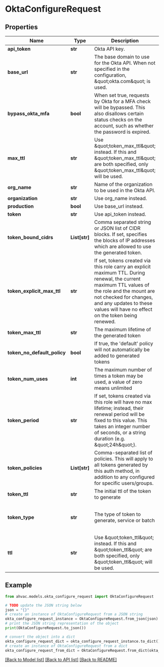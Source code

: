# OktaConfigureRequest


## Properties

Name | Type | Description | Notes
------------ | ------------- | ------------- | -------------
**api_token** | **str** | Okta API key. | [optional] 
**base_url** | **str** | The base domain to use for the Okta API. When not specified in the configuration, \&quot;okta.com\&quot; is used. | [optional] 
**bypass_okta_mfa** | **bool** | When set true, requests by Okta for a MFA check will be bypassed. This also disallows certain status checks on the account, such as whether the password is expired. | [optional] 
**max_ttl** | **str** | Use \&quot;token_max_ttl\&quot; instead. If this and \&quot;token_max_ttl\&quot; are both specified, only \&quot;token_max_ttl\&quot; will be used. | [optional] 
**org_name** | **str** | Name of the organization to be used in the Okta API. | [optional] 
**organization** | **str** | Use org_name instead. | [optional] 
**production** | **bool** | Use base_url instead. | [optional] 
**token** | **str** | Use api_token instead. | [optional] 
**token_bound_cidrs** | **List[str]** | Comma separated string or JSON list of CIDR blocks. If set, specifies the blocks of IP addresses which are allowed to use the generated token. | [optional] 
**token_explicit_max_ttl** | **str** | If set, tokens created via this role carry an explicit maximum TTL. During renewal, the current maximum TTL values of the role and the mount are not checked for changes, and any updates to these values will have no effect on the token being renewed. | [optional] 
**token_max_ttl** | **str** | The maximum lifetime of the generated token | [optional] 
**token_no_default_policy** | **bool** | If true, the &#39;default&#39; policy will not automatically be added to generated tokens | [optional] 
**token_num_uses** | **int** | The maximum number of times a token may be used, a value of zero means unlimited | [optional] 
**token_period** | **str** | If set, tokens created via this role will have no max lifetime; instead, their renewal period will be fixed to this value. This takes an integer number of seconds, or a string duration (e.g. \&quot;24h\&quot;). | [optional] 
**token_policies** | **List[str]** | Comma-separated list of policies. This will apply to all tokens generated by this auth method, in addition to any configured for specific users/groups. | [optional] 
**token_ttl** | **str** | The initial ttl of the token to generate | [optional] 
**token_type** | **str** | The type of token to generate, service or batch | [optional] [default to 'default-service']
**ttl** | **str** | Use \&quot;token_ttl\&quot; instead. If this and \&quot;token_ttl\&quot; are both specified, only \&quot;token_ttl\&quot; will be used. | [optional] 

## Example

```python
from ahvac.models.okta_configure_request import OktaConfigureRequest

# TODO update the JSON string below
json = "{}"
# create an instance of OktaConfigureRequest from a JSON string
okta_configure_request_instance = OktaConfigureRequest.from_json(json)
# print the JSON string representation of the object
print(OktaConfigureRequest.to_json())

# convert the object into a dict
okta_configure_request_dict = okta_configure_request_instance.to_dict()
# create an instance of OktaConfigureRequest from a dict
okta_configure_request_from_dict = OktaConfigureRequest.from_dict(okta_configure_request_dict)
```
[[Back to Model list]](../README.md#documentation-for-models) [[Back to API list]](../README.md#documentation-for-api-endpoints) [[Back to README]](../README.md)


